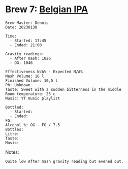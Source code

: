 # Brew 7: [Belgian IPA](../brews/belgian_ipa.md)
```
Brew Master: Dennis
Date: 20230130

Time:
  - Started: 17:45
  - Ended: 21:00

Gravity readings:
  - After mash: 1026
  - OG: 1046

Effectiveness N/A% - Expected N/A%
Mash Volume: 16 l
Finished Volume: 10,5 l
Ph: Unknown
Taste: Sweet with a sudden bitterness in the middle
Room temperature: 25 c
Music: YT music playlist
```

```
Bottled:
  - Started:
  - Ended:
FG:
Alcohol %: OG - FG / 7.5
Bottles:
Litre:
Taste:
Music:
```

Notes:
```
Quite low After mash gravity reading but evened out.

```
```
```
